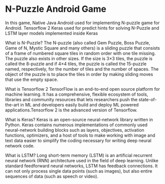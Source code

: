 # N-Puzzle Android Game

In this game, Native Java Android used for implementing N-puzzle game for Android. Tensorflow 2 Keras used for predict hints for solving N-Puzzle and LSTM layer models implemented inside Keras

What is N-Puzzle?
The N-puzzle (also called Gem Puzzle, Boss Puzzle, Game of N, Mystic Square and many others) is a sliding puzzle that consists of a frame of numbered square tiles in random order with one tile missing. The puzzle also exists in other sizes. If the size is 3×3 tiles, the puzzle is called the 8-puzzle and if 4×4 tiles, the puzzle is called the 15-puzzle named, respectively, for the number of tiles and the number of spaces. The object of the puzzle is to place the tiles in order by making sliding moves that use the empty space.

What is Tensorflow 2
TensorFlow is an end-to-end open source platform for machine learning. It has a comprehensive, flexible ecosystem of tools, libraries and community resources that lets researchers push the state-of-the-art in ML and developers easily build and deploy ML powered applications.Tensorflow 2 is the advanced version of Tensorflow.

What is Keras?
Keras is an open-source neural-network library written in Python. Keras contains numerous implementations of commonly used neural-network building blocks such as layers, objectives, activation functions, optimizers, and a host of tools to make working with image and text data easier to simplify the coding necessary for writing deep neural network code.

What is LSTM?
Long short-term memory (LSTM) is an artificial recurrent neural network (RNN) architecture used in the field of deep learning. Unlike standard feedforward neural networks, LSTM has feedback connections. It can not only process single data points (such as images), but also entire sequences of data (such as speech or video).

